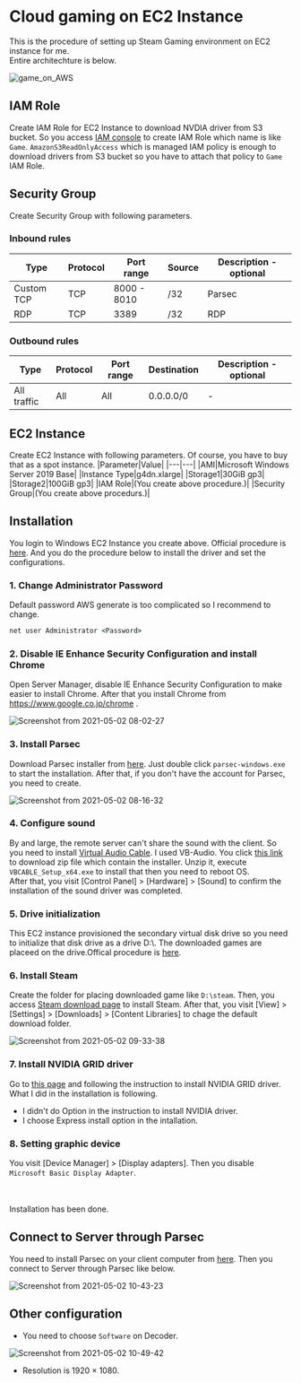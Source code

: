 # Cloud gaming on EC2 Instance
This is the procedure of setting up Steam Gaming environment on EC2 instance for me.<br>
Entire architechture is below.

![game_on_AWS](https://user-images.githubusercontent.com/18078024/116800538-00d13f00-ab3d-11eb-8f60-6cd2e539ee3e.png)

## IAM Role
Create IAM Role for EC2 Instance to download NVDIA driver from S3 bucket. So you access [IAM console](https://console.aws.amazon.com/iam/home) to create IAM Role which name is like `Game`.
`AmazonS3ReadOnlyAccess` which is managed IAM policy is enough to download drivers from S3 bucket so you have to attach that policy to `Game` IAM Role.

## Security Group
Create Security Group with following parameters.
### Inbound rules
|Type|Protocol|Port range|Source|Description - optional|
|-----|-----|-----|-----|-----|
|Custom TCP|TCP|8000 - 8010|<Your Global IP>/32|Parsec|
|RDP|TCP|3389|<Your Global IP>/32|RDP|

### Outbound rules
|Type|Protocol|Port range|Destination|Description - optional|
|-----|-----|-----|-----|-----|
|All traffic|All|All|0.0.0.0/0|-|

## EC2 Instance
Create EC2 Instance with following parameters. Of course, you have to buy that as a spot instance.
|Parameter|Value|
|---|---|
|AMI|Microsoft Windows Server 2019 Base|
|Instance Type|g4dn.xlarge|
|Storage1|30GiB gp3|
|Storage2|100GiB gp3|
|IAM Role|(You create above procedure.)|
|Security Group|(You create above procedurs.)|

## Installation
You login to Windows EC2 Instance you create above. Official procedure is [here](https://docs.aws.amazon.com/AWSEC2/latest/WindowsGuide/connecting_to_windows_instance.html). And you do the procedure below to install the driver and set the configurations.
### 1. Change Administrator Password
Default password AWS generate is too complicated so I recommend to change.
```cmd
net user Administrator <Password>
```
### 2. Disable IE Enhance Security Configuration and install Chrome
Open Server Manager, disable IE Enhance Security Configuration to make easier to install Chrome. After that you install Chrome from https://www.google.co.jp/chrome .

![Screenshot from 2021-05-02 08-02-27](https://user-images.githubusercontent.com/18078024/116799489-bd72d280-ab34-11eb-8f77-515ab67b474a.png)

### 3. Install Parsec
Download Parsec installer from [here](https://parsecgaming.com/downloads). Just double click `parsec-windows.exe` to start the installation. After that, if you don't have the account for Parsec, you need to create. 

![Screenshot from 2021-05-02 08-16-32](https://user-images.githubusercontent.com/18078024/116799496-ccf21b80-ab34-11eb-86ae-f360050a1df5.png)

### 4. Configure sound
By and large, the remote server can't share the sound with the client. So you need to install [Virtual Audio Cable](https://en.wikipedia.org/wiki/Virtual_Audio_Cable). I used VB-Audio. You click [this link](https://vb-audio.com/Cable/) to download zip file which contain the installer. Unzip it, execute `VBCABLE_Setup_x64.exe` to install that then you need to reboot OS.<br>
After that, you visit [Control Panel] > [Hardware] > [Sound] to confirm the installation of the sound driver was completed.

### 5. Drive initialization
This EC2 instance provisioned the secondary virtual disk drive so you need to initialize that disk drive as a drive D:\\. The downloaded games are placeed on the drive.Offical procedure is [here](https://docs.aws.amazon.com/AWSEC2/latest/WindowsGuide/ebs-using-volumes.html).

### 6. Install Steam
Create the folder for placing downloaded game like `D:\steam`. Then, you access [Steam download page](https://store.steampowered.com/about/) to install Steam. After that, you visit [View] > [Settings] > [Downloads] > [Content Libraries] to chage the default download folder.

![Screenshot from 2021-05-02 09-33-38](https://user-images.githubusercontent.com/18078024/116799503-dda29180-ab34-11eb-8ee9-6e4d4714dd4b.png)

### 7. Install NVIDIA GRID driver
Go to [this page](https://docs.aws.amazon.com/AWSEC2/latest/WindowsGuide/install-nvidia-driver.html#nvidia-GRID-driver) and following the instruction to install NVIDIA GRID driver. What I did in the installation is following.
- I didn't do Option in the instruction to install NVIDIA driver.
- I choose Express install option in the intallation.

### 8. Setting graphic device
You visit [Device Manager] > [Display adapters]. Then you disable `Microsoft Basic Display Adapter`.

<br><br>Installation has been done.

## Connect to Server through Parsec
You need to install Parsec on your client computer from [here](https://parsecgaming.com/downloads). Then you connect to Server through Parsec like below.

![Screenshot from 2021-05-02 10-43-23](https://user-images.githubusercontent.com/18078024/116799509-ec894400-ab34-11eb-95d1-820d2fd04e91.png)

## Other configuration
- You need to choose `Software` on Decoder.

![Screenshot from 2021-05-02 10-49-42](https://user-images.githubusercontent.com/18078024/116799553-3b36de00-ab35-11eb-8745-71dd34483ed7.png)

- Resolution is 1920 × 1080.
